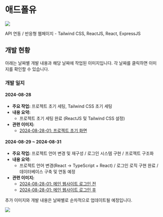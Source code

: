 # 애드폴유
<img src="https://capsule-render.vercel.app/api?type=waving&color=BDBDC8&height=150&section=header" />

API 연동 / 반응형 웹페이지 - Tailwind CSS, ReactJS, React, ExpressJS

## 개발 현황

아래는 날짜별 개발 내용과 해당 날짜에 작업된 이미지입니다. 각 날짜를 클릭하면 이미지를 확인할 수 있습니다.

### 개발 일지

#### 2024-08-28
- **주요 작업:** 프로젝트 초기 세팅, Tailwind CSS 초기 세팅
- **내용 요약:**
  - 프로젝트 초기 세팅 완료 (ReactJS 및 Tailwind CSS 설정)
- **관련 이미지:**
  - [2024-08-28-01: 프로젝트 초기 화면](./2024-08-28-01.png)

#### 2024-08-29 ~ 2024-08-31
- **주요 작업:** 프로젝트 언어 변경 및 재구성 / 로그인 시스템 구현 / 프로젝트 구조화
- **내용 요약:**
  - 프로젝트 언어 변경(React -> TypeScript + React) / 로그인 로직 구현 완료 / 데이터베이스 구축 및 연동 예정
- **관련 이미지:**
  - [2024-08-28-01: 메인 웹사이트 로그인 전](./2024-08-30-01.png)
  - [2024-08-28-01: 메인 웹사이트 로그인 후](./2024-08-30-02.png)


추가 이미지와 개발 내용은 날짜별로 순차적으로 업데이트될 예정입니다.

<img src="https://capsule-render.vercel.app/api?type=waving&color=BDBDC8&height=150&section=footer" />
